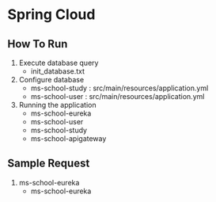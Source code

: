 # Spring Cloud

## How To Run
1. Execute database query
   - init_database.txt
2. Configure database
   - ms-school-study : src/main/resources/application.yml
   - ms-school-user : src/main/resources/application.yml
3. Running the application
   - ms-school-eureka
   - ms-school-user
   - ms-school-study
   - ms-school-apigateway

## Sample Request

1. ms-school-eureka
    - ms-school-eureka
 
    
